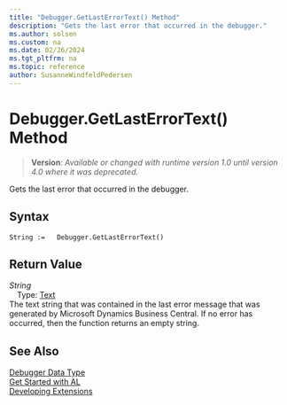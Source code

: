 ```yaml
---
title: "Debugger.GetLastErrorText() Method"
description: "Gets the last error that occurred in the debugger."
ms.author: solsen
ms.custom: na
ms.date: 02/26/2024
ms.tgt_pltfrm: na
ms.topic: reference
author: SusanneWindfeldPedersen
---
```

[//]: # (START>DO_NOT_EDIT)
[//]: # (IMPORTANT:Do not edit any of the content between here and the END>DO_NOT_EDIT.)
[//]: # (Any modifications should be made in the .xml files in the ModernDev repo.)
# Debugger.GetLastErrorText() Method
> **Version**: _Available or changed with runtime version 1.0 until version 4.0 where it was deprecated._

Gets the last error that occurred in the debugger.


## Syntax
```AL
String :=   Debugger.GetLastErrorText()
```

## Return Value
*String*  
&emsp;Type: [Text](../text/text-data-type.md)  
The text string that was contained in the last error message that was generated by Microsoft Dynamics Business Central. If no error has occurred, then the function returns an empty string.


[//]: # (IMPORTANT: END>DO_NOT_EDIT)


## See Also
[Debugger Data Type](debugger-data-type.md)  
[Get Started with AL](../../devenv-get-started.md)  
[Developing Extensions](../../devenv-dev-overview.md)